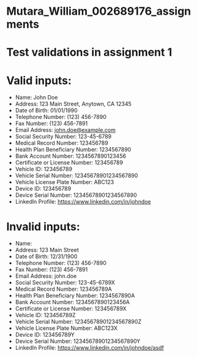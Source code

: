 # Mutara_William_002689176_assignments

# Test validations in assignment 1

# Valid inputs:

* Name: John Doe
* Address: 123 Main Street, Anytown, CA 12345
* Date of Birth: 01/01/1990
* Telephone Number: (123) 456-7890
* Fax Number: (123) 456-7891
* Email Address: john.doe@example.com
* Social Security Number: 123-45-6789
* Medical Record Number: 123456789
* Health Plan Beneficiary Number: 1234567890
* Bank Account Number: 1234567890123456
* Certificate or License Number: 123456789
* Vehicle ID: 123456789
* Vehicle Serial Number: 12345678901234567890
* Vehicle License Plate Number: ABC123
* Device ID: 123456789
* Device Serial Number: 12345678901234567890
* LinkedIn Profile: https://www.linkedin.com/in/johndoe

# Invalid inputs:

* Name:
* Address: 123 Main Street
* Date of Birth: 12/31/1900
* Telephone Number: (123) 456-7890
* Fax Number: (123) 456-7891
* Email Address: john.doe
* Social Security Number: 123-45-6789X
* Medical Record Number: 123456789A
* Health Plan Beneficiary Number: 1234567890A
* Bank Account Number: 1234567890123456A
* Certificate or License Number: 123456789X
* Vehicle ID: 123456789Z
* Vehicle Serial Number: 12345678901234567890Z
* Vehicle License Plate Number: ABC123X
* Device ID: 123456789Y
* Device Serial Number: 12345678901234567890Y
* LinkedIn Profile: https://www.linkedin.com/in/johndoe/asdf
